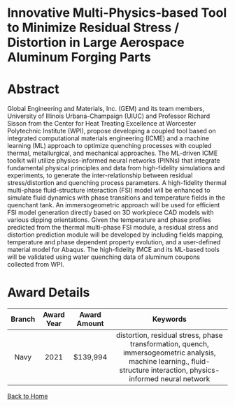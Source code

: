 
Innovative Multi-Physics-based Tool to Minimize Residual Stress / Distortion in Large Aerospace Aluminum Forging Parts
======================================================================================================================

# Abstract


Global Engineering and Materials, Inc. (GEM) and its team members, University of Illinois Urbana-Champaign (UIUC) and Professor Richard Sisson from the Center for Heat Treating Excellence at Worcester Polytechnic Institute (WPI), propose developing a coupled tool based on integrated computational materials engineering (ICME) and a machine learning (ML) approach to optimize quenching processes with coupled thermal, metallurgical, and mechanical approaches. The ML-driven ICME toolkit will utilize physics-informed neural networks (PINNs) that integrate fundamental physical principles and data from high-fidelity simulations and experiments, to generate the inter-relationship between residual stress/distortion and quenching process parameters. A high-fidelity thermal multi-phase fluid-structure interaction (FSI) model will be enhanced to simulate fluid dynamics with phase transitions and temperature fields in the quenchant tank. An immersogeometric approach will be used for efficient FSI model generation directly based on 3D workpiece CAD models with various dipping orientations. Given the temperature and phase profiles predicted from the thermal multi-phase FSI module, a residual stress and distortion prediction module will be developed by including fields mapping, temperature and phase dependent property evolution, and a user-defined material model for Abaqus. The high-fidelity IMCE and its ML-based tools will be validated using water quenching data of aluminum coupons collected from WPI.  

# Award Details

|Branch|Award Year|Award Amount|Keywords|
| :---: | :---: | :---: | :---: |
|Navy|2021|$139,994|distortion, residual stress, phase transformation, quench, immersogeometric analysis, machine learning., fluid-structure interaction, physics-informed neural network|
  
  


[Back to Home](https://github.com/chrischow/dod_sbir_awards/JH/#2196)